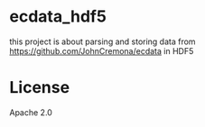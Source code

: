ecdata_hdf5
===========

this project is about parsing and storing data from https://github.com/JohnCremona/ecdata in HDF5

License
=======
Apache 2.0
